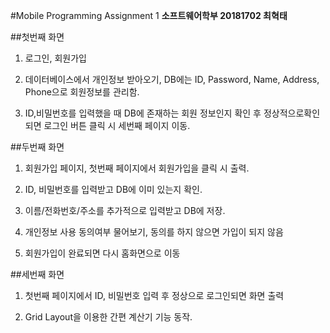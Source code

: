 #Mobile Programming Assignment 1
**소프트웨어학부 20181702 최혁태**

##첫번째 화면
1. 로그인, 회원가입

2. 데이터베이스에서 개인정보 받아오기, DB에는 ID, Password, Name, Address, Phone으로 회원정보를 관리함.

3. ID,비밀번호를 입력했을 때 DB에 존재하는 회원 정보인지 확인 후 정상적으로확인되면 로그인 버튼 클릭 시 세번째 페이지 이동.

##두번째 화면
1. 회원가입 페이지, 첫번째 페이지에서 회원가입을 클릭 시 출력.

2. ID, 비밀번호를 입력받고 DB에 이미 있는지 확인.

3. 이름/전화번호/주소를 추가적으로 입력받고 DB에 저장.

4. 개인정보 사용 동의여부 물어보기, 동의를 하지 않으면 가입이 되지 않음

5. 회원가입이 완료되면 다시 홈화면으로 이동

##세번째 화면
1. 첫번째 페이지에서 ID, 비밀번호 입력 후 정상으로 로그인되면 화면 출력

2. Grid Layout을 이용한 간편 계산기 기능 동작.


